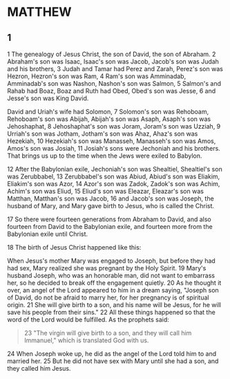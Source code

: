 # MATTHEW

## 1

1 The genealogy of Jesus Christ, the son of David, the son of Abraham. 2 Abraham's son was Isaac, Isaac's son was Jacob, Jacob's son was Judah and his brothers, 3 Judah and Tamar had Perez and Zarah, Perez's son was Hezron, Hezron's son was Ram, 4 Ram's son was Amminadab, Amminadab's son was Nashon, Nashon's son was Salmon, 5 Salmon's and Rahab had Boaz, Boaz and Ruth had Obed, Obed's son was Jesse, 6 and Jesse's son was King David. 

David and Uriah's wife had Solomon, 7 Solomon's son was Rehoboam, Rehoboam's son was Abijah, Abijah's son was Asaph, Asaph's son was Jehoshaphat, 8 Jehoshaphat's son was Joram, Joram's son was Uzziah, 9 Urriah's son was Jotham, Jotham's son was Ahaz, Ahaz's son was Hezekiah, 10 Hezekiah's son was Manasseh, Manasseh's son was Amos, Amos's son was Josiah, 11 Josiah's sons were Jechoniah and his brothers. That brings us up to the time when the Jews were exiled to Babylon.

12 After the Babylonian exile, Jechoniah's son was Shealtiel, Shealtiel's son was Zerubbabel, 13 Zerubbabel's son was Abiud, Abiud's son was Eliakim, Eliakim's son was Azor, 14 Azor's son was Zadok, Zadok's son was Achim, Achim's son was Eliud, 15 Eliud's son was Eleazar, Eleazar's son was Matthan, Matthan's son was Jacob, 16 and Jacob's son was Joseph, the husband of Mary, and Mary gave birth to Jesus, who is called the Christ.

17 So there were fourteen generations from Abraham to David, and also fourteen from David to the Babylonian exile, and fourteen more from the Babylonian exile until Christ.

18 The birth of Jesus Christ happened like this:

When Jesus's mother Mary was engaged to Joseph, but before they had had sex, Mary realized she was pregnant by the Holy Spirit. 19 Mary's husband Joseph, who was an honorable man, did not want to embarrass her, so he decided to break off the engagement quietly. 20 As he thought it over, an angel of the Lord appeared to him in a dream saying, "Joseph son of David, do not be afraid to marry her, for her pregnancy is of spiritual origin. 21 She will give birth to a son, and his name will be Jesus, for he will save his people from their sins." 22 All these things happened so that the word of the Lord would be fulfilled.  As the prophets said:

> 23 "The virgin will give birth to a son, and they will call him Immanuel," which is translated God with us.

24 When Joseph woke up, he did as the angel of the Lord told him to and married her. 25 But he did not have sex with Mary until she had a son, and they called him Jesus.